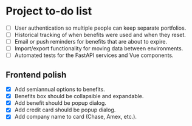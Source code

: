 # Project to-do list

- [ ] User authentication so multiple people can keep separate portfolios.
- [ ] Historical tracking of when benefits were used and when they reset.
- [ ] Email or push reminders for benefits that are about to expire.
- [ ] Import/export functionality for moving data between environments.
- [ ] Automated tests for the FastAPI services and Vue components.

## Frontend polish

- [x] Add semiannual options to benefits.
- [x] Benefits box should be collapsible and expandable.
- [x] Add benefit should be popup dialog.
- [x] Add credit card should be popup dialog.
- [x] Add company name to card (Chase, Amex, etc.).
